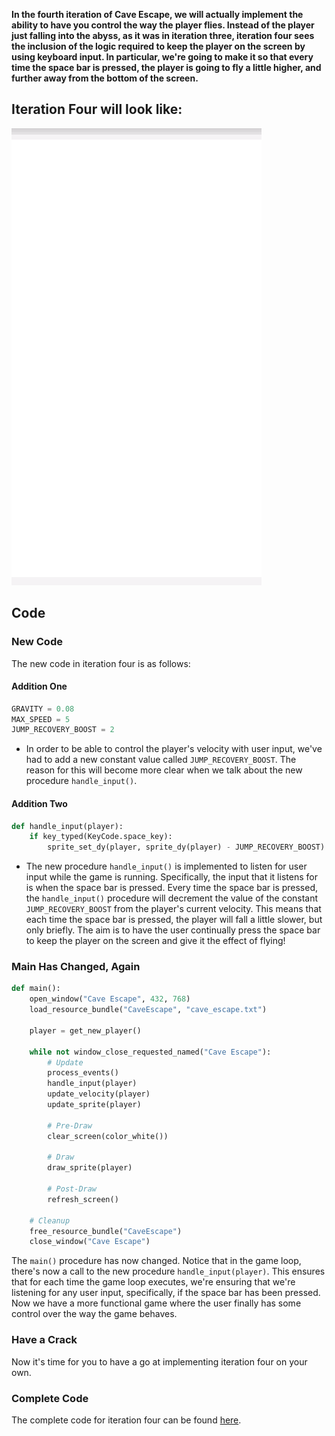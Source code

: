 __In the fourth iteration of **Cave Escape**, we will actually implement the ability to have you control the way the player flies. Instead of the player just falling into the abyss, as it was in iteration three, iteration four sees the inclusion of the logic required to keep the player on the screen by using keyboard input. In particular, we're going to make it so that every time the space bar is pressed, the player is going to fly a little higher, and further away from the bottom of the screen.__

## Iteration Four will look like:
![Iteration Four](https://raw.githubusercontent.com/itco-education/cave-escape/master/Documentation/Images/iteration_4.gif)

## Code

### New Code
The new code in iteration four is as follows:

#### Addition One
```python
GRAVITY = 0.08
MAX_SPEED = 5
JUMP_RECOVERY_BOOST = 2
```

- In order to be able to control the player's velocity with user input, we've had to add a new constant value called ```JUMP_RECOVERY_BOOST```. The reason for this will become more clear when we talk about the new procedure ```handle_input()```.

#### Addition Two
```python
def handle_input(player):
    if key_typed(KeyCode.space_key):
        sprite_set_dy(player, sprite_dy(player) - JUMP_RECOVERY_BOOST)
```

- The new procedure ```handle_input()``` is implemented to listen for user input while the game is running. Specifically, the input that it listens for is when the space bar is pressed. Every time the space bar is pressed, the ```handle_input()``` procedure will decrement the value of the constant ```JUMP_RECOVERY_BOOST``` from the player's current velocity. This means that each time the space bar is pressed, the player will fall a little slower, but only briefly. The aim is to have the user continually press the space bar to keep the player on the screen and give it the effect of flying!

### Main Has Changed, Again
```python
def main():
    open_window("Cave Escape", 432, 768)
    load_resource_bundle("CaveEscape", "cave_escape.txt")

    player = get_new_player()

    while not window_close_requested_named("Cave Escape"):
        # Update
        process_events()
        handle_input(player)
        update_velocity(player)
        update_sprite(player)

        # Pre-Draw
        clear_screen(color_white())

        # Draw
        draw_sprite(player)

        # Post-Draw
        refresh_screen()

    # Cleanup
    free_resource_bundle("CaveEscape")
    close_window("Cave Escape")
```

The ```main()``` procedure has now changed. Notice that in the game loop, there's now a call to the new procedure ```handle_input(player)```. This ensures that for each time the game loop executes, we're ensuring that we're listening for any user input, specifically, if the space bar has been pressed. Now we have a more functional game where the user finally has some control over the way the game behaves.

### Have a Crack
Now it's time for you to have a go at implementing iteration four on your own.

### Complete Code
The complete code for iteration four can be found [here](https://raw.githubusercontent.com/itco-education/cave-escape/master/python/iteration_4.py).
